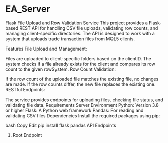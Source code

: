 # EA_Server
Flask File Upload and Row Validation Service
This project provides a Flask-based REST API for handling CSV file uploads, validating row counts, and managing client-specific directories. The API is designed to work with a system that uploads trade transaction files from MQL5 clients.

Features
File Upload and Management:

Files are uploaded to client-specific folders based on the clientID.
The system checks if a file already exists for the client and compares its row count to the given rowSystem.
Row Count Validation:

If the row count of the uploaded file matches the existing file, no changes are made.
If the row counts differ, the new file replaces the existing one.
RESTful Endpoints:

The service provides endpoints for uploading files, checking file status, and validating file data.
Requirements
Server Environment
Python: Version 3.8 or higher
Flask: A Python web framework
Pandas: For reading and validating CSV files
Dependencies
Install the required packages using pip:

bash
Copy
Edit
pip install flask pandas
API Endpoints
1. Root Endpoint
